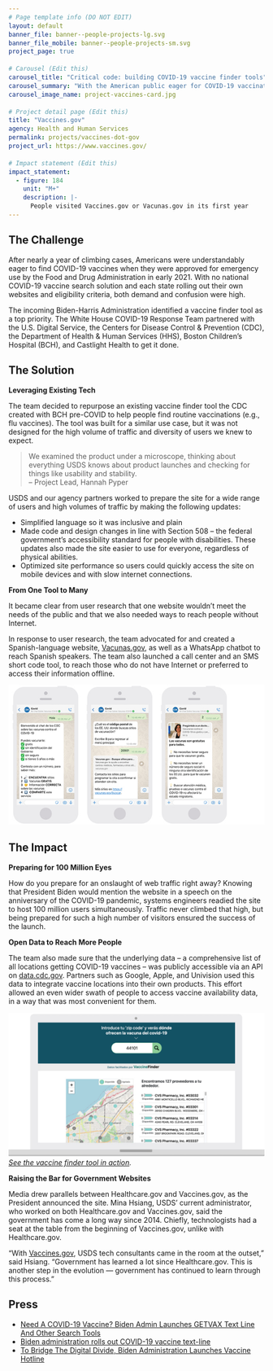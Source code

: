 ```yaml
---
# Page template info (DO NOT EDIT)
layout: default
banner_file: banner--people-projects-lg.svg
banner_file_mobile: banner--people-projects-sm.svg
project_page: true

# Carousel (Edit this)
carousel_title: "Critical code: building COVID-19 vaccine finder tools"
carousel_summary: "With the American public eager for COVID-19 vaccinations, The White House partnered with the U.S. Digital Service, the Centers for Disease Control & Prevention, the Department of Health & Human Services, and Boston Children’s Hospital to launch a fleet of accessible tools, including two websites, a chatbot and a multilingual call center, to connect people to life-saving vaccines."
carousel_image_name: project-vaccines-card.jpg

# Project detail page (Edit this)
title: "Vaccines.gov"
agency: Health and Human Services
permalink: projects/vaccines-dot-gov
project_url: https://www.vaccines.gov/

# Impact statement (Edit this)
impact_statement:
  - figure: 184
    unit: "M+"
    description: |-
      People visited Vaccines.gov or Vacunas.gov in its first year
---
```


## The Challenge

After nearly a year of climbing cases, Americans were understandably eager to find COVID-19 vaccines when they were approved for emergency use by the Food and Drug Administration in early 2021. With no national COVID-19 vaccine search solution and each state rolling out their own websites and eligibility criteria, both demand and confusion were high.

The incoming Biden-Harris Administration identified a vaccine finder tool as a top priority. The White House COVID-19 Response Team partnered with the U.S. Digital Service, the Centers for Disease Control & Prevention (CDC), the Department of Health & Human Services (HHS), Boston Children’s Hospital (BCH), and Castlight Health to get it done.

## The Solution
**Leveraging Existing Tech**

The team decided to repurpose an existing vaccine finder tool the CDC created with BCH pre-COVID to help people find routine vaccinations (e.g., flu vaccines). The tool was built for a similar use case, but it was not designed for the high volume of traffic and diversity of users we knew to expect. 

<blockquote class="pullquote" markdown="1">
We examined the product under a microscope, thinking about everything USDS knows about product launches and checking for things like usability and stability.
 <footer>– Project Lead, Hannah Pyper</footer>
</blockquote>

USDS and our agency partners worked to prepare the site for a wide range of users and high volumes of traffic by making the following updates:
- Simplified language so it was inclusive and plain
- Made code and design changes in line with Section 508 – the federal government’s accessibility standard for people with disabilities. These updates also made the site easier to use for everyone, regardless of physical abilities.
- Optimized site performance so users could quickly access the site on mobile devices and with slow internet connections.

**From One Tool to Many**

It became clear from user research that one website wouldn’t meet the needs of the public and that we also needed ways to reach people without Internet.

In response to user research, the team advocated for and created a Spanish-language website, [Vacunas.gov](https://www.vacunas.gov/), as well as a WhatsApp chatbot to reach Spanish speakers. The team also launched a call center and an SMS short code tool, to reach those who do not have Internet or preferred to access their information offline.  


![](../images/project-vaccines-chatbot-screenshot2.jpg)

## The Impact
**Preparing for 100 Million Eyes**

How do you prepare for an onslaught of web traffic right away? Knowing that President Biden would mention the website in a speech on the anniversary of the COVID-19 pandemic, systems engineers readied the site to host 100 million users simultaneously. Traffic never climbed that high, but being prepared for such a high number of visitors ensured the success of the launch. 

**Open Data to Reach More People**

The team also made sure that the underlying data – a comprehensive list of all locations getting COVID-19 vaccines – was publicly accessible via an API on [data.cdc.gov](https://data.cdc.gov/browse?category=Vaccinations). Partners such as Google, Apple, and Univision used this data to integrate vaccine locations into their own products. This effort allowed an even wider swath of people to access vaccine availability data, in a way that was most convenient for them.


![](../images/project-vaccines-univision-vaccine-finder-tool.jpg)
*[See the vaccine finder tool in action](https://www.univision.com/noticias/salud/donde-hay-vacunas-contra-el-covid-19-disponibles-en-mi-zona).*

**Raising the Bar for Government Websites**

Media drew parallels between Healthcare.gov and Vaccines.gov, as the President announced the site. Mina Hsiang, USDS’ current administrator, who worked on both Healthcare.gov and Vaccines.gov, said the government has come a long way since 2014. Chiefly, technologists had a seat at the table from the beginning of Vaccines.gov, unlike with Healthcare.gov.

“With [Vaccines.gov](https://www.vaccines.gov/), USDS tech consultants came in the room at the outset,” said Hsiang. “Government has learned a lot since Healthcare.gov. This is another step in the evolution &mdash; government has continued to learn through this process.”

## Press

- [Need A COVID-19 Vaccine? Biden Admin Launches GETVAX Text Line And Other Search Tools](https://www.npr.org/2021/04/30/992591012/need-a-covid-19-vaccine-biden-admin-launches-getvax-textline-and-other-search-to)
- [Biden administration rolls out COVID-19 vaccine text-line](https://www.healthcareitnews.com/news/biden-administration-rolls-out-covid-19-vaccine-textline)
- [To Bridge The Digital Divide, Biden Administration Launches Vaccine Hotline](https://www.npr.org/2021/05/09/994885742/to-bridge-the-digital-divide-biden-administration-launches-vaccine-hotline)
